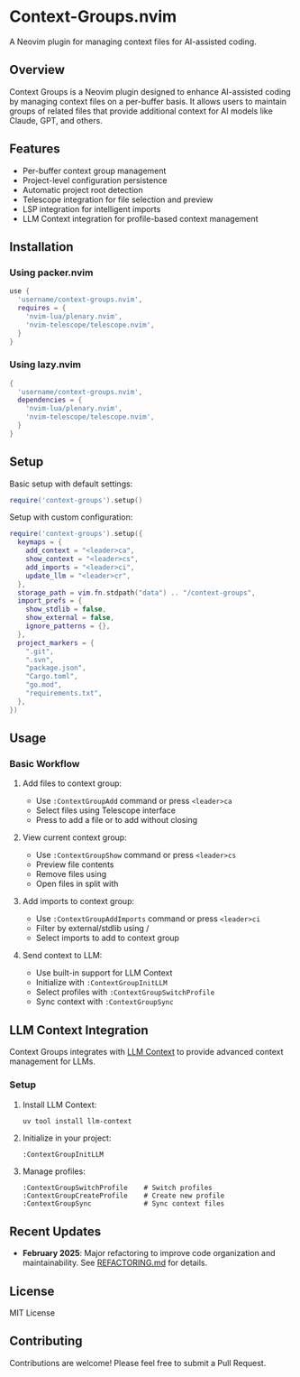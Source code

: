 # Context-Groups.nvim

A Neovim plugin for managing context files for AI-assisted coding.

## Overview

Context Groups is a Neovim plugin designed to enhance AI-assisted coding by managing context files on a per-buffer basis. It allows users to maintain groups of related files that provide additional context for AI models like Claude, GPT, and others.

## Features

- Per-buffer context group management
- Project-level configuration persistence
- Automatic project root detection
- Telescope integration for file selection and preview
- LSP integration for intelligent imports
- LLM Context integration for profile-based context management

## Installation

### Using packer.nvim

```lua
use {
  'username/context-groups.nvim',
  requires = {
    'nvim-lua/plenary.nvim',
    'nvim-telescope/telescope.nvim',
  }
}
```

### Using lazy.nvim

```lua
{
  'username/context-groups.nvim',
  dependencies = {
    'nvim-lua/plenary.nvim',
    'nvim-telescope/telescope.nvim',
  }
}
```

## Setup

Basic setup with default settings:

```lua
require('context-groups').setup()
```

Setup with custom configuration:

```lua
require('context-groups').setup({
  keymaps = {
    add_context = "<leader>ca",
    show_context = "<leader>cs",
    add_imports = "<leader>ci",
    update_llm = "<leader>cr",
  },
  storage_path = vim.fn.stdpath("data") .. "/context-groups",
  import_prefs = {
    show_stdlib = false,
    show_external = false,
    ignore_patterns = {},
  },
  project_markers = {
    ".git",
    ".svn",
    "package.json",
    "Cargo.toml",
    "go.mod",
    "requirements.txt",
  },
})
```

## Usage

### Basic Workflow

1. Add files to context group:
   - Use `:ContextGroupAdd` command or press `<leader>ca`
   - Select files using Telescope interface
   - Press <CR> to add a file or <C-Space> to add without closing

2. View current context group:
   - Use `:ContextGroupShow` command or press `<leader>cs`
   - Preview file contents
   - Remove files using <C-d>
   - Open files in split with <C-v>

3. Add imports to context group:
   - Use `:ContextGroupAddImports` command or press `<leader>ci`
   - Filter by external/stdlib using <C-e>/<C-t>
   - Select imports to add to context group

4. Send context to LLM:
   - Use built-in support for LLM Context
   - Initialize with `:ContextGroupInitLLM`
   - Select profiles with `:ContextGroupSwitchProfile`
   - Sync context with `:ContextGroupSync`

## LLM Context Integration

Context Groups integrates with [LLM Context](https://github.com/cyberchitta/llm-context.py/) to provide advanced context management for LLMs.

### Setup

1. Install LLM Context:
   ```bash
   uv tool install llm-context
   ```

2. Initialize in your project:
   ```
   :ContextGroupInitLLM
   ```

3. Manage profiles:
   ```
   :ContextGroupSwitchProfile    # Switch profiles
   :ContextGroupCreateProfile    # Create new profile
   :ContextGroupSync             # Sync context files
   ```

## Recent Updates

- **February 2025**: Major refactoring to improve code organization and maintainability. See [REFACTORING.md](REFACTORING.md) for details.

## License

MIT License

## Contributing

Contributions are welcome! Please feel free to submit a Pull Request.
